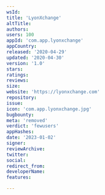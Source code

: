 ```yaml
---
wsId: 
title: 'LyonXchange'
altTitle: 
authors: 
users: 100
appId: 'com.app.lyonxchange'
appCountry: 
released: '2020-04-29'
updated: '2020-04-30'
version: '1.0'
stars: 
ratings: 
reviews: 
size: 
website: 'https://lyonxchange.com'
repository: 
issue: 
icon: 'com.app.lyonxchange.jpg'
bugbounty: 
meta: 'removed'
verdict: 'fewusers'
appHashes: 
date: '2023-01-02'
signer: 
reviewArchive: 
twitter: 
social: 
redirect_from: 
developerName: 
features: 

---
```


